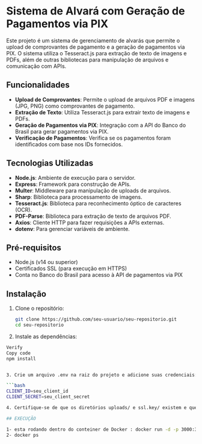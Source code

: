 # Sistema de Alvará com Geração de Pagamentos via PIX

Este projeto é um sistema de gerenciamento de alvarás que permite o upload de comprovantes de pagamento e a geração de pagamentos via PIX. O sistema utiliza o Tesseract.js para extração de texto de imagens e PDFs, além de outras bibliotecas para manipulação de arquivos e comunicação com APIs.

## Funcionalidades

- **Upload de Comprovantes**: Permite o upload de arquivos PDF e imagens (JPG, PNG) como comprovantes de pagamento.
- **Extração de Texto**: Utiliza Tesseract.js para extrair texto de imagens e PDFs.
- **Geração de Pagamentos via PIX**: Integração com a API do Banco do Brasil para gerar pagamentos via PIX.
- **Verificação de Pagamentos**: Verifica se os pagamentos foram identificados com base nos IDs fornecidos.

## Tecnologias Utilizadas

- **Node.js**: Ambiente de execução para o servidor.
- **Express**: Framework para construção de APIs.
- **Multer**: Middleware para manipulação de uploads de arquivos.
- **Sharp**: Biblioteca para processamento de imagens.
- **Tesseract.js**: Biblioteca para reconhecimento óptico de caracteres (OCR).
- **PDF-Parse**: Biblioteca para extração de texto de arquivos PDF.
- **Axios**: Cliente HTTP para fazer requisições a APIs externas.
- **dotenv**: Para gerenciar variáveis de ambiente.

## Pré-requisitos

- Node.js (v14 ou superior)
- Certificados SSL (para execução em HTTPS)
- Conta no Banco do Brasil para acesso à API de pagamentos via PIX

## Instalação

1. Clone o repositório:

   ```bash
   git clone https://github.com/seu-usuario/seu-repositorio.git
   cd seu-repositorio

   
2. Instale as dependências:
   

```bash
Verify
Copy code
npm install


3. Crie um arquivo .env na raiz do projeto e adicione suas credenciais:

```bash
CLIENT_ID=seu_client_id
CLIENT_SECRET=seu_client_secret

4. Certifique-se de que os diretórios uploads/ e ssl.key/ existem e que os certificados SSL estão no diretório correto.

## EXECUÇÃO

1- esta rodando dentro do conteiner de Docker : docker run -d -p 3000:3000 --name sistemabancario bancodobrasil
2- docker ps
